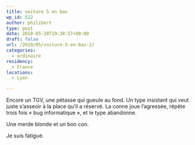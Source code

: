 ```yaml
---
title: voiture 5 en bas
wp_id: 522
author: philibert
type: post
date: 2010-05-28T19:28:57+00:00
draft: false
url: /2010/05/voiture-5-en-bas-2/
categories:
  - ordinaire
residency:
  - France
locations:
  - Lyon

---
```

Encore un TGV, une pétasse qui gueule au fond. Un type insistant qui veut juste s&rsquo;asseoir à la place qu&rsquo;il a réservé. La conne joue l&rsquo;agressée, répète trois fois « bug informatique », et le type abandonne.

Une merde blonde et un bon con. 

Je suis fatigué.